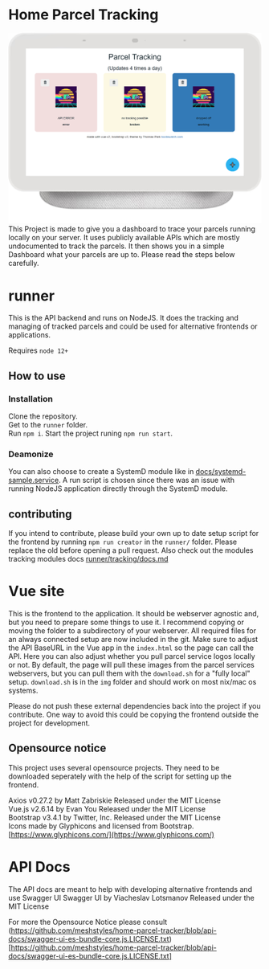 # Home Parcel Tracking

![Screenshot](docs/ptrack-screenshot.png)
This Project is made to give you a dashboard to trace your parcels running locally on your server.
It uses publicly available APIs which are mostly undocumented to track the parcels.
It then shows you in a simple Dashboard what your parcels are up to.
Please read the steps below carefully.

# runner

This is the API backend and runs on NodeJS.
It does the tracking and managing of tracked parcels and could be used for alternative frontends or applications.

Requires `node 12+`

## How to use

### Installation

Clone the repository.  
Get to the `runner` folder.  
Run `npm i`.
Start the project runing `npm run start`.

### Deamonize

You can also choose to create a SystemD module like in [docs/systemd-sample.service](docs/systemd-sample.service).
A run script is chosen since there was an issue with running NodeJS application directly through the SystemD module.

## contributing

If you intend to contribute, please build your own up to date setup script for the frontend by running `npm run creator` in the `runner/` folder.
Please replace the old before opening a pull request.
Also check out the modules tracking modules docs [runner/tracking/docs.md](runner/tracking/docs.md)

# Vue site

This is the frontend to the application.
It should be webserver agnostic and, but you need to prepare some things to use it.
I recommend copying or moving the folder to a subdirectory of your webserver.
All required files for an always connected setup are now included in the git.
Make sure to adjust the API BaseURL in the Vue app in the `index.html` so the page can call the API.
Here you can also adjust whether you pull parcel service logos locally or not.
By default, the page will pull these images from the parcel services webservers, but you can pull them with the `download.sh` for a "fully local" setup.
`download.sh` is in the `img` folder and should work on most nix/mac os systems.

Please do not push these external dependencies back into the project if you contribute.
One way to avoid this could be copying the frontend outside the project for development.

## Opensource notice

This project uses several opensource projects.
They need to be downloaded seperately with the help of the script for setting up the frontend.

Axios v0.27.2 by Matt Zabriskie Released under the MIT License  
Vue.js v2.6.14 by Evan You Released under the MIT License  
Bootstrap v3.4.1 by Twitter, Inc. Released under the MIT License  
Icons made by Glyphicons and licensed from Bootstrap. [https://www.glyphicons.com/](https://www.glyphicons.com/)

# API Docs

The API docs are meant to help with developing alternative frontends and use Swagger UI
Swagger UI by Viacheslav Lotsmanov Released under the MIT License

For more the Opensource Notice please consult (https://github.com/meshstyles/home-parcel-tracker/blob/api-docs/swagger-ui-es-bundle-core.js.LICENSE.txt)[https://github.com/meshstyles/home-parcel-tracker/blob/api-docs/swagger-ui-es-bundle-core.js.LICENSE.txt]
